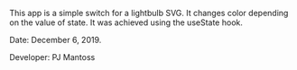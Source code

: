 This app is a simple switch for a lightbulb SVG. It changes color depending on the value of state. It was achieved using the useState hook.

Date: December 6, 2019.

Developer: PJ Mantoss